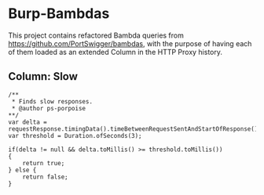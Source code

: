 # Burp-Bambdas
This project contains refactored Bambda queries from https://github.com/PortSwigger/bambdas, with the purpose of having each of them loaded as an extended Column in the HTTP Proxy history.

## Column: Slow
```
/**
 * Finds slow responses.
 * @author ps-porpoise
**/
var delta = requestResponse.timingData().timeBetweenRequestSentAndStartOfResponse();
var threshold = Duration.ofSeconds(3);

if(delta != null && delta.toMillis() >= threshold.toMillis()) 
{
	return true;    
} else {
	return false;    
}
```
